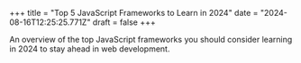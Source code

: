 +++
title = "Top 5 JavaScript Frameworks to Learn in 2024"
date = "2024-08-16T12:25:25.771Z"
draft = false
+++

  An overview of the top JavaScript frameworks you should consider learning in 2024 to stay ahead in web development.
        